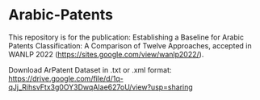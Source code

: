 # Arabic-Patents

This repository is for the publication: Establishing a Baseline for Arabic Patents Classification: A Comparison of Twelve Approaches, accepted in WANLP 2022 (https://sites.google.com/view/wanlp2022/).




Download ArPatent Dataset in .txt or .xml format:
https://drive.google.com/file/d/1q-qJj_RihsvFtx3g0OY3DwqAIae627oU/view?usp=sharing
